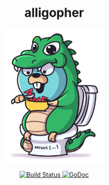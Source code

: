 <div align="center">
  <h1>alligopher</h1>
  <img alt="alligopher Gopher" src="assets/alligopher.png" width="225">
  <p>
    <a href="https://app.travis-ci.com/celicoo/alligopher">
      <img alt="Build Status" src="https://api.travis-ci.com/celicoo/alligopher.svg?branch=main">
    </a>
    <a href="https://godoc.org/github.com/celicoo/alligopher">
      <img alt="GoDoc" src="https://godoc.org/github.com/celicoo/alligopher?status.svg">
    </a>
  </p>
</div>
